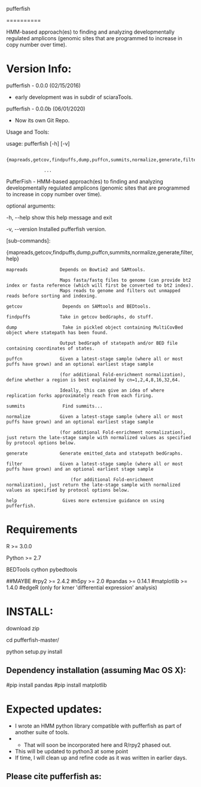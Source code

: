 pufferfish

==========

HMM-based approach(es) to finding and analyzing developmentally regulated amplicons (genomic sites that are programmed to increase in copy number over time).


Version Info:
============
pufferfish - 0.0.0 (02/15/2016)

- early development was in subdir of sciaraTools.

pufferfish - 0.0.0b (06/01/2020)

- Now its own Git Repo.



Usage and Tools:

usage: pufferfish [-h] [-v]

                  {mapreads,getcov,findpuffs,dump,puffcn,summits,normalize,generate,filter,help}

                  ...

 PufferFish - HMM-based approach(es) to finding and analyzing developmentally regulated amplicons (genomic sites that are programmed to increase in copy number over time).

optional arguments:

  -h, --help            show this help message and exit

  -v, --version         Installed pufferfish version.

[sub-commands]:


  {mapreads,getcov,findpuffs,dump,puffcn,summits,normalize,generate,filter,help}

    mapreads            Depends on Bowtie2 and SAMtools.

                        Maps fasta/fastq files to genome (can provide bt2 index or fasta reference (which will first be converted to bt2 index).
                        Maps reads to genome and filters out unmapped reads before sorting and indexing.

    getcov               Depends on SAMtools and BEDtools.

    findpuffs           Take in getcov bedGraphs, do stuff.

    dump                 Take in pickled object containing MultiCovBed object where statepath has been found.

                        Output bedGraph of statepath and/or BED file containing coordinates of states.

    puffcn              Given a latest-stage sample (where all or most puffs have grown) and an optional earliest stage sample

                        (for additional Fold-enrichment normalization), define whether a region is best explained by cn=1,2,4,8,16,32,64.

                        Ideally, this can give an idea of where replication forks approximately reach from each firing.

    summits              Find summits...

    normalize           Given a latest-stage sample (where all or most puffs have grown) and an optional earliest stage sample

                        (for additional Fold-enrichment normalization), just return the late-stage sample with normalized values as specified by protocol options below.

    generate            Generate emitted_data and statepath bedGraphs.

    filter              Given a latest-stage sample (where all or most puffs have grown) and an optional earliest stage sample

                            (for additional Fold-enrichment normalization), just return the late-stage sample with normalized values as specified by protocol options below.

    help                 Gives more extensive guidance on using pufferfish.





Requirements
==========

R >= 3.0.0

Python >= 2.7

BEDTools
cython
pybedtools

##MAYBE
#rpy2 >= 2.4.2
#h5py >= 2.0
#pandas >= 0.14.1
#matplotlib >= 1.4.0
#edgeR (only for kmer 'differential expression' analysis)


INSTALL:
=======
download zip

cd pufferfish-master/

python setup.py install


Dependency installation (assuming Mac OS X):
-------------------------------------------
#pip install pandas
#pip install matplotlib



Expected updates:
================
- I wrote an HMM python library compatible with pufferfish as part of another suite of tools.
- - That will soon be incorporated here and R/rpy2 phased out.
- This will be updated to python3 at some point
- If time, I will clean up and refine code as it was written in earlier days.



Please cite pufferfish as:
-------------------------------------------
